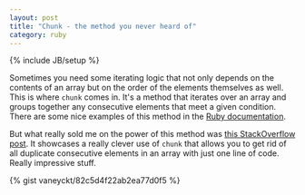 ```yaml
---
layout: post
title: "Chunk - the method you never heard of"
category: ruby
---
```

{% include JB/setup %}

Sometimes you need some iterating logic that not only depends on the contents of an array but on the order of the elements themselves as well. This is where `chunk` comes in. It's a method that iterates over an array and groups together any consecutive elements that meet a given condition. There are some nice examples of this method in the [Ruby documentation](http://ruby-doc.org/core-2.1.0/Enumerable.html#method-i-chunk).

But what really sold me on the power of this method was [this StackOverflow post](http://stackoverflow.com/a/5544860/1420382). It showcases a really clever use of `chunk` that allows you to get rid of all duplicate consecutive elements in an array with just one line of code. Really impressive stuff.

{% gist vaneyckt/82c5d4f22ab2ea77d0f5 %}
